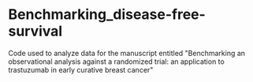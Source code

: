 # Benchmarking_disease-free-survival
Code used to analyze data for the manuscript entitled "Benchmarking an observational analysis against a randomized trial: an application to trastuzumab in early curative breast cancer"

